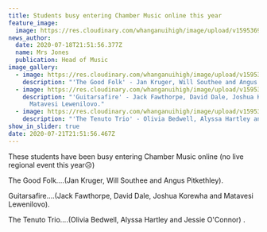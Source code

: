 ```yaml
---
title: Students busy entering Chamber Music online this year
feature_image:
  image: https://res.cloudinary.com/whanganuihigh/image/upload/v1595369008/News/29178257_1833206260032223_4568873337744261120_n.png
news_author:
  date: 2020-07-18T21:51:56.377Z
  name: Mrs Jones
  publication: Head of Music
image_gallery:
  - image: https://res.cloudinary.com/whanganuihigh/image/upload/v1595368415/News/115823917_975206042901734_2230809945445802712_n.jpg
    description: "'The Good Folk' - Jan Kruger, Will Southee and Angus Pitkethley."
  - image: https://res.cloudinary.com/whanganuihigh/image/upload/v1595368435/News/115699240_975206082901730_5284638809151604420_n.jpg
    description: "'Guitarsafire' - Jack Fawthorpe, David Dale, Joshua Korewha and
      Matavesi Lewenilovo."
  - image: https://res.cloudinary.com/whanganuihigh/image/upload/v1595368456/News/108082786_975206122901726_8868118542853816803_n.jpg
    description: "'The Tenuto Trio' - Olivia Bedwell, Alyssa Hartley and Jessie O'Connor."
show_in_slider: true
date: 2020-07-21T21:51:56.467Z
---
```

These students have been busy entering Chamber Music online (no live regional event this year😥) 

The Good Folk....(Jan Kruger, Will Southee and Angus Pitkethley).  

Guitarsafire....(Jack Fawthorpe, David Dale, Joshua Korewha and Matavesi Lewenilovo). 

The Tenuto Trio....(Olivia Bedwell, Alyssa Hartley and Jessie O'Connor).
